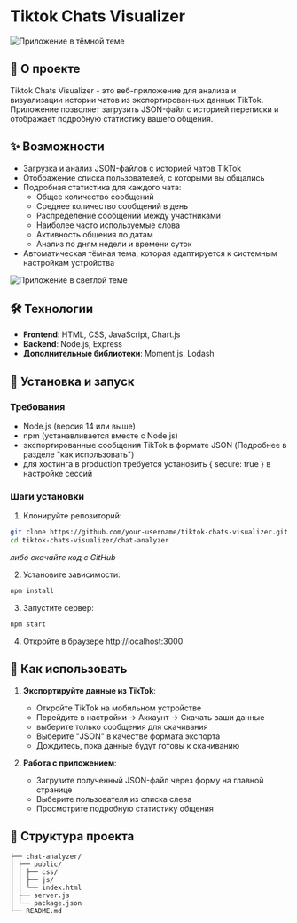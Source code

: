 # Tiktok Chats Visualizer

![Приложение в тёмной теме](https://github.com/user-attachments/assets/f8ddb96b-2332-412a-893d-72cf20a82f3c)

## 📱 О проекте

Tiktok Chats Visualizer - это веб-приложение для анализа и визуализации истории чатов из экспортированных данных TikTok. Приложение позволяет загрузить JSON-файл с историей переписки и отображает подробную статистику вашего общения.

## ✨ Возможности

- Загрузка и анализ JSON-файлов с историей чатов TikTok
- Отображение списка пользователей, с которыми вы общались
- Подробная статистика для каждого чата:
  - Общее количество сообщений
  - Среднее количество сообщений в день
  - Распределение сообщений между участниками
  - Наиболее часто используемые слова
  - Активность общения по датам
  - Анализ по дням недели и времени суток
- Автоматическая тёмная тема, которая адаптируется к системным настройкам устройства

![Приложение в светлой теме](https://github.com/user-attachments/assets/40b53f56-eea8-499d-a132-c1fd4a5ebe94)

## 🛠 Технологии

- **Frontend**: HTML, CSS, JavaScript, Chart.js
- **Backend**: Node.js, Express
- **Дополнительные библиотеки**: Moment.js, Lodash

## 🚀 Установка и запуск

### Требования

- Node.js (версия 14 или выше)
- npm (устанавливается вместе с Node.js)
- экспортированные сообщения TikTok в формате JSON (Подробнее в разделе "как использовать")
- для хостинга в production требуется установить { secure: true } в настройке сессий

### Шаги установки

1. Клонируйте репозиторий:

```bash
git clone https://github.com/your-username/tiktok-chats-visualizer.git
cd tiktok-chats-visualizer/chat-analyzer
```
<i>либо скачайте код с GitHub</i>

2. Установите зависимости:

```bash
npm install
```

3. Запустите сервер:

```bash
npm start
```

4. Откройте в браузере http://localhost:3000

## 📖 Как использовать

1. **Экспортируйте данные из TikTok**:

   - Откройте TikTok на мобильном устройстве
   - Перейдите в настройки → Аккаунт → Скачать ваши данные
   - выберите только сообщения для скачивания
   - Выберите "JSON" в качестве формата экспорта
   - Дождитесь, пока данные будут готовы к скачиванию

2. **Работа с приложением**:
   - Загрузите полученный JSON-файл через форму на главной странице
   - Выберите пользователя из списка слева
   - Просмотрите подробную статистику общения

## 🧩 Структура проекта

```
├── chat-analyzer/
│ ├── public/
│ │ ├── css/
│ │ ├── js/
│ │ └── index.html
│ ├── server.js
│ └── package.json
└── README.md
```
